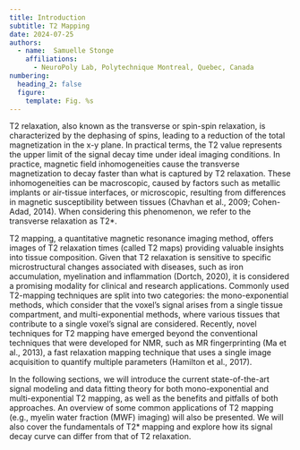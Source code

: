 ```yaml
---
title: Introduction
subtitle: T2 Mapping
date: 2024-07-25
authors:
  - name:  Samuelle Stonge
    affiliations:
      - NeuroPoly Lab, Polytechnique Montreal, Quebec, Canada
numbering:
  heading_2: false
  figure:
    template: Fig. %s
---
```


T2 relaxation, also known as the transverse or spin-spin relaxation, is characterized by the dephasing of spins, leading to a reduction of the total magnetization in the x-y plane. In practical terms, the T2 value represents the upper limit of the signal decay time under ideal imaging conditions. In practice, magnetic field inhomogeneities cause the transverse magnetization to decay faster than what is captured by T2 relaxation. These inhomogeneities can be macroscopic, caused by factors such as metallic implants or air-tissue interfaces, or microscopic, resulting from differences in magnetic susceptibility between tissues (Chavhan et al., 2009; Cohen-Adad, 2014). When considering this phenomenon, we refer to the transverse relaxation as T2*. 

T2 mapping, a quantitative magnetic resonance imaging method, offers images of T2 relaxation times (called T2 maps) providing valuable insights into tissue composition. Given that T2 relaxation is sensitive to specific microstructural changes associated with diseases, such as iron accumulation, myelination and inflammation (Dortch, 2020), it is considered a promising modality for clinical and research applications. Commonly used T2-mapping techniques are split into two categories: the mono-exponential methods, which consider that the voxel’s signal arises from a single tissue compartment, and multi-exponential methods, where various tissues that contribute to a single voxel’s signal are considered. Recently, novel techniques for T2 mapping have emerged beyond the conventional techniques that were developed for NMR, such as MR fingerprinting (Ma et al., 2013), a fast relaxation mapping technique that uses a single image acquisition to quantify multiple parameters (Hamilton et al., 2017). 

In the following sections, we will introduce the current state-of-the-art signal modeling and data fitting theory for both mono-exponential and multi-exponential T2 mapping, as well as the benefits and pitfalls of both approaches. An overview of some common applications of T2 mapping (e.g., myelin water fraction (MWF) imaging) will also be presented. We will also cover the fundamentals of T2* mapping and explore how its signal decay curve can differ from that of T2 relaxation. 
